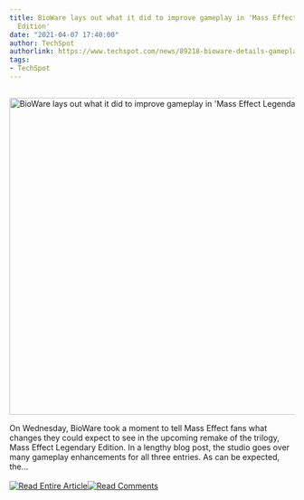```yaml
---
title: BioWare lays out what it did to improve gameplay in 'Mass Effect Legendary
  Edition'
date: "2021-04-07 17:40:00"
author: TechSpot
authorlink: https://www.techspot.com/news/89218-bioware-details-gameplay-changes-coming-mass-effect-legendary.html
tags:
- TechSpot
---
```

<a href="https://www.techspot.com/news/89218-bioware-details-gameplay-changes-coming-mass-effect-legendary.html" target="_blank"><img src="https://static.techspot.com/images2/news/ts3_thumbs/2021/04/2021-04-07-ts3_thumbs-44a.jpg" width="800" height="560" style="padding: 15px 0" title="BioWare lays out what it did to improve gameplay in 'Mass Effect Legendary Edition'" /></a><br />On Wednesday, BioWare took a moment to tell Mass Effect fans what changes they could expect to see in the upcoming remake of the trilogy, Mass Effect Legendary Edition. In a lengthy blog post, the studio goes over many gameplay enhancements for all three entries. As can be expected, the...<br /><br /><a href="https://www.techspot.com/news/89218-bioware-details-gameplay-changes-coming-mass-effect-legendary.html"><img src="https://static.techspot.com/images/rss/rss_buttons_01.png" border="0" alt="Read Entire Article" /></a><a href="https://www.techspot.com/news/89218-bioware-details-gameplay-changes-coming-mass-effect-legendary.html#comments"><img src="https://static.techspot.com/images/rss/rss_buttons_02.png" border="0" alt="Read Comments" /></a><br /><br />